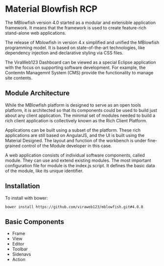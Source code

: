 # Material Blowfish RCP


The MBlowfish version 4.0 started as a modular and extensible application framework. It means that the framework is used to create feature-rich stand-alone web applications.

The release of Mblowfish in version 4.x simplified and unified the MBlowfish programming model. It is based on state-of-the-art technologies, like dependency injection and declarative styling via CSS files.

The ViraWeb123 Dashboard can be viewed as a special Eclipse application with the focus on supporting software development. For example, the Contemtn Managemnt System (CMS) provide the functionality to manage site contents.

## Module Architecture

While the MBlowfish platform is designed to serve as an open tools platform, it is architected so that its components could be used to build just about any client application. The minimal set of modules needed to build a rich client application is collectively known as the Rich Client Platform.

Applications can be built using a subset of the platform. These rich applications are still based on AngularJS, and the UI is built using the Material Designed. The layout and function of the workbench is under fine-grained control of the Module developer in this case.


A web application consists of individual software components, called module. They can use and extend existing modules. The most important configuration file for module is the index.js script. It defines the basic data of the module, like its unique identifier.

## Installation

To install with bower:

	bower install https://github.com/viraweb123/mblowfish.git#4.0.0

## Basic Components

- Frame
- View
- Editor
- Toolbar
- Sidenavs
- Action

